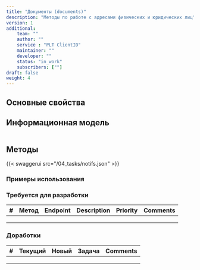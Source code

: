 ```yaml
---
title: "Документы (documents)"
description: "Методы по работе с адресами физических и юридических лиц"
version: 1
additional:
    team: ""
    author: ""
    service : "PLT ClientID"
    maintainer: ""
    developer: ""
    status: "in_work"
    subscribers: [""]
draft: false
weight: 4
---
```




## Основные свойства


## Информационная модель

```json

```

## Методы

{{< swaggerui src="/04_tasks/notifs.json" >}}

### Примеры использования



### Требуется для разработки

| #   | Метод | Endpoint | Description | Priority | Comments |
| --- | ----- | -------- | ----------- | -------- | -------- |
|     |       |          |             |          |          |
|     |       |          |             |          |          |
|     |       |          |             |          |          |


### Доработки

| #   | Текущий | Новый | Задача | Comments |
| --- | ------- | ----- | ------ | -------- |
|     |         |       |        |          |
|     |         |       |        |          |
|     |         |       |        |          |
